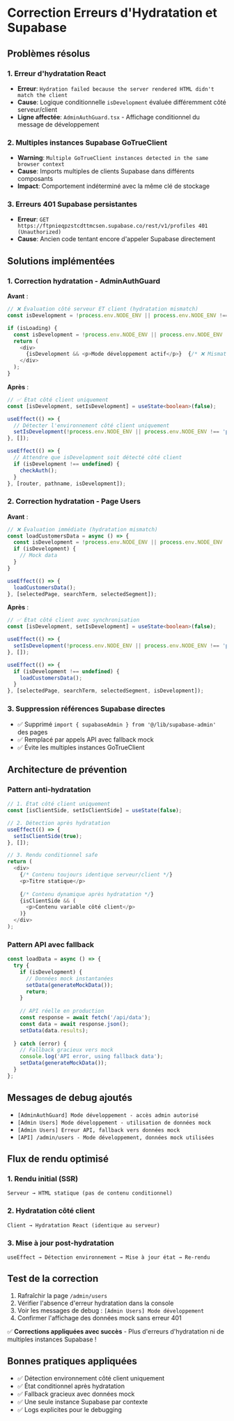 # Correction Erreurs d'Hydratation et Supabase

## Problèmes résolus

### 1. Erreur d'hydratation React
- **Erreur**: `Hydration failed because the server rendered HTML didn't match the client`
- **Cause**: Logique conditionnelle `isDevelopment` évaluée différemment côté serveur/client
- **Ligne affectée**: `AdminAuthGuard.tsx` - Affichage conditionnel du message de développement

### 2. Multiples instances Supabase GoTrueClient
- **Warning**: `Multiple GoTrueClient instances detected in the same browser context`
- **Cause**: Imports multiples de clients Supabase dans différents composants
- **Impact**: Comportement indéterminé avec la même clé de stockage

### 3. Erreurs 401 Supabase persistantes
- **Erreur**: `GET https://ftpnieqpzstcdttmcsen.supabase.co/rest/v1/profiles 401 (Unauthorized)`
- **Cause**: Ancien code tentant encore d'appeler Supabase directement

## Solutions implémentées

### 1. Correction hydratation - AdminAuthGuard
**Avant** :
```typescript
// ❌ Évaluation côté serveur ET client (hydratation mismatch)
const isDevelopment = !process.env.NODE_ENV || process.env.NODE_ENV !== 'production';

if (isLoading) {
  const isDevelopment = !process.env.NODE_ENV || process.env.NODE_ENV !== 'production';
  return (
    <div>
      {isDevelopment && <p>Mode développement actif</p>}  {/* ❌ Mismatch */}
    </div>
  );
}
```

**Après** :
```typescript
// ✅ État côté client uniquement
const [isDevelopment, setIsDevelopment] = useState<boolean>(false);

useEffect(() => {
  // Détecter l'environnement côté client uniquement
  setIsDevelopment(!process.env.NODE_ENV || process.env.NODE_ENV !== 'production');
}, []);

useEffect(() => {
  // Attendre que isDevelopment soit détecté côté client
  if (isDevelopment !== undefined) {
    checkAuth();
  }
}, [router, pathname, isDevelopment]);
```

### 2. Correction hydratation - Page Users
**Avant** :
```typescript
// ❌ Évaluation immédiate (hydratation mismatch)
const loadCustomersData = async () => {
  const isDevelopment = !process.env.NODE_ENV || process.env.NODE_ENV !== 'production';
  if (isDevelopment) {
    // Mock data
  }
}

useEffect(() => {
  loadCustomersData();
}, [selectedPage, searchTerm, selectedSegment]);
```

**Après** :
```typescript
// ✅ État côté client avec synchronisation
const [isDevelopment, setIsDevelopment] = useState<boolean>(false);

useEffect(() => {
  setIsDevelopment(!process.env.NODE_ENV || process.env.NODE_ENV !== 'production');
}, []);

useEffect(() => {
  if (isDevelopment !== undefined) {
    loadCustomersData();
  }
}, [selectedPage, searchTerm, selectedSegment, isDevelopment]);
```

### 3. Suppression références Supabase directes
- ✅ Supprimé `import { supabaseAdmin } from '@/lib/supabase-admin'` des pages
- ✅ Remplacé par appels API avec fallback mock
- ✅ Évite les multiples instances GoTrueClient

## Architecture de prévention

### Pattern anti-hydratation
```typescript
// 1. État côté client uniquement
const [isClientSide, setIsClientSide] = useState(false);

// 2. Détection après hydratation
useEffect(() => {
  setIsClientSide(true);
}, []);

// 3. Rendu conditionnel safe
return (
  <div>
    {/* Contenu toujours identique serveur/client */}
    <p>Titre statique</p>
    
    {/* Contenu dynamique après hydratation */}
    {isClientSide && (
      <p>Contenu variable côté client</p>
    )}
  </div>
);
```

### Pattern API avec fallback
```typescript
const loadData = async () => {
  try {
    if (isDevelopment) {
      // Données mock instantanées
      setData(generateMockData());
      return;
    }
    
    // API réelle en production
    const response = await fetch('/api/data');
    const data = await response.json();
    setData(data.results);
    
  } catch (error) {
    // Fallback gracieux vers mock
    console.log('API error, using fallback data');
    setData(generateMockData());
  }
};
```

## Messages de debug ajoutés
- `[AdminAuthGuard] Mode développement - accès admin autorisé`
- `[Admin Users] Mode développement - utilisation de données mock`
- `[Admin Users] Erreur API, fallback vers données mock`
- `[API] /admin/users - Mode développement, données mock utilisées`

## Flux de rendu optimisé

### 1. Rendu initial (SSR)
```
Serveur → HTML statique (pas de contenu conditionnel)
```

### 2. Hydratation côté client
```
Client → Hydratation React (identique au serveur)
```

### 3. Mise à jour post-hydratation
```
useEffect → Détection environnement → Mise à jour état → Re-rendu
```

## Test de la correction
1. Rafraîchir la page `/admin/users`
2. Vérifier l'absence d'erreur hydratation dans la console
3. Voir les messages de debug : `[Admin Users] Mode développement`
4. Confirmer l'affichage des données mock sans erreur 401

✅ **Corrections appliquées avec succès** - Plus d'erreurs d'hydratation ni de multiples instances Supabase !

## Bonnes pratiques appliquées
- ✅ Détection environnement côté client uniquement
- ✅ État conditionnel après hydratation
- ✅ Fallback gracieux avec données mock
- ✅ Une seule instance Supabase par contexte
- ✅ Logs explicites pour le debugging 